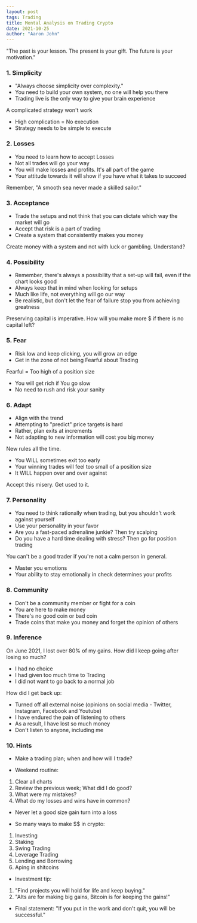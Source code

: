 ```yaml
---
layout: post
tags: Trading
title: Mental Analysis on Trading Crypto
date: 2021-10-25
author: "Aaron John"
---
```


"The past is your lesson. The present is your gift. The future is your motivation."

### 1. Simplicity

- "Always choose simplicity over complexity."
- You need to build your own system, no one will help you there
- Trading live is the only way to give your brain experience

A complicated strategy won't work
- High complication = No execution
- Strategy needs to be simple to execute

### 2. Losses

- You need to learn how to accept Losses
- Not all trades will go your way
- You will make losses and profits. It's all part of the game
- Your attitude towards it will show if you have what it takes to succeed

Remember, "A smooth sea never made a skilled sailor."

### 3. Acceptance

- Trade the setups and not think that you can dictate which way the market will go
- Accept that risk is a part of trading
- Create a system that consistently makes you money

Create money with a system and not with luck or gambling.
Understand?

### 4. Possibility

- Remember, there's always a possibility that a set-up will fail, even if the chart looks good
- Always keep that in mind when looking for setups
- Much like life, not everything will go our way
- Be realistic, but don't let the fear of failure stop you from achieving greatness

Preserving capital is imperative.
How will you make more $ if there is no capital left?

### 5. Fear

- Risk low and keep clicking, you will grow an edge
- Get in the zone of not being Fearful about Trading

Fearful = Too high of a position size

- You will get rich if You go slow
- No need to rush and risk your sanity

### 6. Adapt

- Align with the trend
- Attempting to "predict" price targets is hard
- Rather, plan exits at increments
- Not adapting to new information will cost you big money

New rules all the time.

- You WILL sometimes exit too early
- Your winning trades will feel too small of a position size
- It WILL happen over and over against

Accept this misery.
Get used to it.

### 7. Personality

- You need to think rationally when trading, but you shouldn't work against yourself
- Use your personality in your favor
- Are you a fast-paced adrenaline junkie? Then try scalping
- Do you have a hard time dealing with stress? Then go for position trading

You can't be a good trader if you're not a calm person in general.

- Master you emotions
- Your ability to stay emotionally in check determines your profits

### 8. Community

- Don't be a community member or fight for a coin
- You are here to make money
- There's no good coin or bad coin
- Trade coins that make you money and forget the opinion of others

### 9. Inference

On June 2021, I lost over 80% of my gains.
How did I keep going after losing so much?
- I had no choice
- I had given too much time to Trading
- I did not want to go back to a normal job

How did I get back up:
- Turned off all external noise (opinions on social media - Twitter, Instagram, Facebook and Youtube)
- I have endured the pain of listening to others
- As a result, I have lost so much money
- Don't listen to anyone, including me

### 10. Hints

- Make a trading plan; when and how will I trade?

- Weekend routine:
1. Clear all charts
2. Review the previous week; What did I do good?
3. What were my mistakes?
4. What do my losses and wins have in common?

- Never let a good size gain turn into a loss

- So many ways to make $$ in crypto:
1. Investing
2. Staking
3. Swing Trading
4. Leverage Trading
5. Lending and Borrowing
5. Aping in shitcoins

- Investment tip:
1. "Find projects you will hold for life and keep buying."
2. "Alts are for making big gains, Bitcoin is for keeping the gains!"

- Final statement:
"If you put in the work and don't quit, you will be successful."
